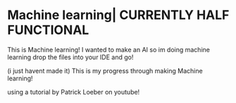 # Machine learning| CURRENTLY HALF FUNCTIONAL
This is Machine learning! I wanted to make an AI so im doing machine learning
drop the files into your IDE and go!

(i just havent made it)
This is my progress through making Machine learning!

using a tutorial by 
Patrick Loeber
on youtube!
